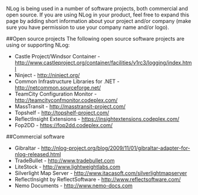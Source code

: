 NLog is being used in a number of software projects, both commercial and open source. If you are using NLog in your product, feel free to expand this page by adding short information about your project and/or company (make sure you have permission to use your company name and/or logo).

##Open source projects
The following open source software projects are using or supporting NLog:
* Castle Project/Windsor Container - http://www.castleproject.org/container/facilities/v1rc3/logging/index.html
* Ninject - http://ninject.org/
* Common Infrastructure Libraries for .NET - http://netcommon.sourceforge.net/
* TeamCity Configuration Monitor - http://teamcityconfmonitor.codeplex.com/
* MassTransit - http://masstransit-project.com/
* Topshelf - http://topshelf-project.com/
* ReflectInsight Extensions - https://insightextensions.codeplex.com/
* Fop2DD - https://fop2dd.codeplex.com/

##Commercial software
* Gibraltar - http://nlog-project.org/blog/2009/11/01/gibraltar-adapter-for-nlog-released.html
* TradeBullet - http://www.tradebullet.com
* LiteStock - http://www.lightweightlabs.com
* Silverlight Map Server - http://www.itacasoft.com/silverlightmapserver
* ReflectInsight by ReflectSoftware - http://www.reflectsoftware.com/ 
* Nemo Documents - http://www.nemo-docs.com